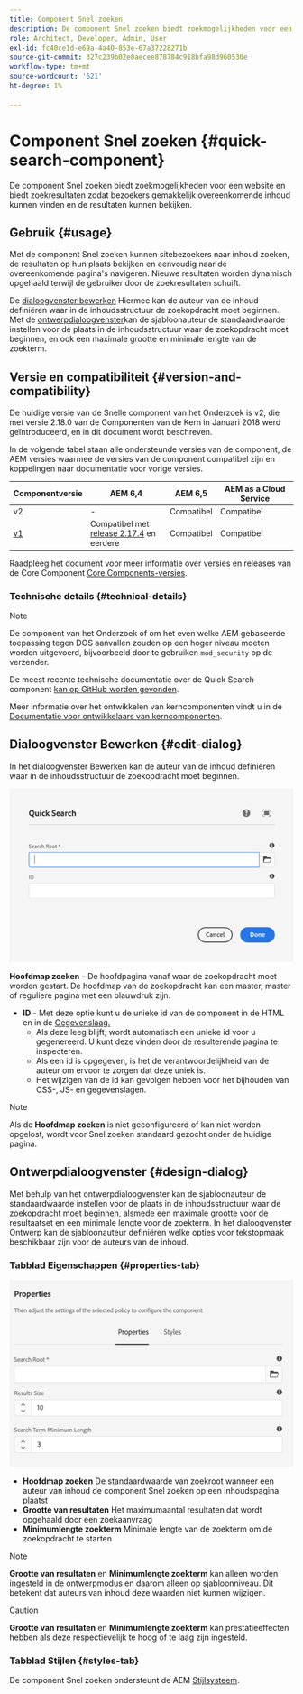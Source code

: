 ```yaml
---
title: Component Snel zoeken
description: De component Snel zoeken biedt zoekmogelijkheden voor een website en biedt zoekresultaten zodat bezoekers de site kunnen doorzoeken en de resultaten kunnen filteren.
role: Architect, Developer, Admin, User
exl-id: fc40ce1d-e69a-4a40-853e-67a37228271b
source-git-commit: 327c239b02e0aecee878784c918bfa98d960530e
workflow-type: tm+mt
source-wordcount: '621'
ht-degree: 1%

---
```


# Component Snel zoeken {#quick-search-component}

De component Snel zoeken biedt zoekmogelijkheden voor een website en biedt zoekresultaten zodat bezoekers gemakkelijk overeenkomende inhoud kunnen vinden en de resultaten kunnen bekijken.

## Gebruik {#usage}

Met de component Snel zoeken kunnen sitebezoekers naar inhoud zoeken, de resultaten op hun plaats bekijken en eenvoudig naar de overeenkomende pagina&#39;s navigeren. Nieuwe resultaten worden dynamisch opgehaald terwijl de gebruiker door de zoekresultaten schuift.

De [dialoogvenster bewerken](#edit-dialog) Hiermee kan de auteur van de inhoud definiëren waar in de inhoudsstructuur de zoekopdracht moet beginnen. Met de [ontwerpdialoogvenster](#design-dialog)kan de sjabloonauteur de standaardwaarde instellen voor de plaats in de inhoudsstructuur waar de zoekopdracht moet beginnen, en ook een maximale grootte en minimale lengte van de zoekterm.

## Versie en compatibiliteit {#version-and-compatibility}

De huidige versie van de Snelle component van het Onderzoek is v2, die met versie 2.18.0 van de Componenten van de Kern in Januari 2018 werd geïntroduceerd, en in dit document wordt beschreven.

In de volgende tabel staan alle ondersteunde versies van de component, de AEM versies waarmee de versies van de component compatibel zijn en koppelingen naar documentatie voor vorige versies.

| Componentversie | AEM 6,4 | AEM 6,5 | AEM as a Cloud Service |
|--- |--- |--- |---|
| v2 | - | Compatibel | Compatibel |
| [v1](/help/components/v1/quick-search.md) | Compatibel met<br>[release 2.17.4](/help/versions.md) en eerdere | Compatibel | Compatibel |

Raadpleeg het document voor meer informatie over versies en releases van de Core Component [Core Components-versies](/help/versions.md).

### Technische details {#technical-details}

>[!NOTE]
>
>De component van het Onderzoek of om het even welke AEM gebaseerde toepassing tegen DOS aanvallen zouden op een hoger niveau moeten worden uitgevoerd, bijvoorbeeld door te gebruiken `mod_security` op de verzender.

De meest recente technische documentatie over de Quick Search-component [kan op GitHub worden gevonden](https://adobe.com/go/aem_cmp_tech_search_v2).

Meer informatie over het ontwikkelen van kerncomponenten vindt u in de [Documentatie voor ontwikkelaars van kerncomponenten](/help/developing/overview.md).

## Dialoogvenster Bewerken {#edit-dialog}

In het dialoogvenster Bewerken kan de auteur van de inhoud definiëren waar in de inhoudsstructuur de zoekopdracht moet beginnen.

![Dialoogvenster Snel zoeken in component bewerken](/help/assets/quick-search-edit.png)

**Hoofdmap zoeken** - De hoofdpagina vanaf waar de zoekopdracht moet worden gestart. De hoofdmap van de zoekopdracht kan een master, master of reguliere pagina met een blauwdruk zijn.
* **ID** - Met deze optie kunt u de unieke id van de component in de HTML en in de [Gegevenslaag.](/help/developing/data-layer/overview.md)
   * Als deze leeg blijft, wordt automatisch een unieke id voor u gegenereerd. U kunt deze vinden door de resulterende pagina te inspecteren.
   * Als een id is opgegeven, is het de verantwoordelijkheid van de auteur om ervoor te zorgen dat deze uniek is.
   * Het wijzigen van de id kan gevolgen hebben voor het bijhouden van CSS-, JS- en gegevenslagen.

>[!NOTE]
>
>Als de **Hoofdmap zoeken** is niet geconfigureerd of kan niet worden opgelost, wordt voor Snel zoeken standaard gezocht onder de huidige pagina.

## Ontwerpdialoogvenster {#design-dialog}

Met behulp van het ontwerpdialoogvenster kan de sjabloonauteur de standaardwaarde instellen voor de plaats in de inhoudsstructuur waar de zoekopdracht moet beginnen, alsmede een maximale grootte voor de resultaatset en een minimale lengte voor de zoekterm. In het dialoogvenster Ontwerp kan de sjabloonauteur definiëren welke opties voor tekstopmaak beschikbaar zijn voor de auteurs van de inhoud.

### Tabblad Eigenschappen {#properties-tab}

![Het ontwerpdialoogvenster van de component Snel zoeken](/help/assets/quick-search-design.png)

* **Hoofdmap zoeken**
De standaardwaarde van zoekroot wanneer een auteur van inhoud de component Snel zoeken op een inhoudspagina plaatst
* **Grootte van resultaten**
Het maximumaantal resultaten dat wordt opgehaald door een zoekaanvraag
* **Minimumlengte zoekterm**
Minimale lengte van de zoekterm om de zoekopdracht te starten

>[!NOTE]
>
>**Grootte van resultaten** en **Minimumlengte zoekterm** kan alleen worden ingesteld in de ontwerpmodus en daarom alleen op sjabloonniveau. Dit betekent dat auteurs van inhoud deze waarden niet kunnen wijzigen.

>[!CAUTION]
>
>**Grootte van resultaten** en **Minimumlengte zoekterm** kan prestatieeffecten hebben als deze respectievelijk te hoog of te laag zijn ingesteld.

### Tabblad Stijlen {#styles-tab}

De component Snel zoeken ondersteunt de AEM [Stijlsysteem](/help/get-started/authoring.md#component-styling).
